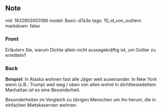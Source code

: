 ## Note
nid: 1632903003186
model: Basic-d7a3e
tags: 10_id_von_outliern
markdown: false

### Front
Erläutern Sie, warum Dichte allein nicht aussagekräftig ist, um Outlier zu ermitteln?

### Back
<span style="font-weight:600">Beispiel:</span> In Alaska wohnen
fast alle Jäger weit auseinander. In New York wenn (z.B.: Trump)
weit weg / oben von allen wohnt in dichtbesiedeltem Manhattan ist
es eine Besonderheit.
<div>
  Besonderheiten im Vergleich zu übrigen Menschen um ihn herum, die
  in einfachen Mietskasernen wohnen.
</div>
